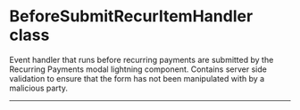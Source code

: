 # BeforeSubmitRecurItemHandler class

Event handler that runs before recurring payments are submitted by the Recurring Payments modal lightning component. Contains server side validation to ensure that the form has not been manipulated with by a malicious party.

---
